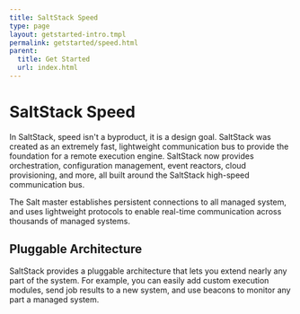 ```yaml
---
title: SaltStack Speed
type: page
layout: getstarted-intro.tmpl
permalink: getstarted/speed.html
parent:
  title: Get Started
  url: index.html
---
```


# SaltStack Speed

In SaltStack, speed isn't a byproduct, it is a design goal. SaltStack
was created as an extremely fast, lightweight communication bus to
provide the foundation for a remote execution engine. SaltStack now
provides orchestration, configuration management, event reactors, cloud
provisioning, and more, all built around the SaltStack high-speed
communication bus.

The Salt master establishes persistent connections to all managed
system, and uses lightweight protocols to enable real-time communication
across thousands of managed systems.

## Pluggable Architecture

SaltStack provides a pluggable architecture that lets you extend nearly
any part of the system. For example, you can easily add custom execution
modules, send job results to a new system, and use beacons to monitor
any part a managed system.

